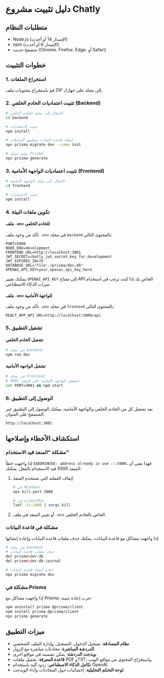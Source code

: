 # دليل تثبيت مشروع Chatly

## متطلبات النظام

- Node.js (الإصدار 14 أو أحدث)
- npm (الإصدار 6 أو أحدث)
- متصفح حديث (Chrome، Firefox، Edge، أو Safari)

## خطوات التثبيت

### 1. استخراج الملفات

قم باستخراج محتويات ملف ZIP إلى مجلد على جهازك.

### 2. تثبيت اعتماديات الخادم الخلفي (Backend)

```bash
# الانتقال إلى مجلد الخادم الخلفي
cd backend

# تثبيت الاعتماديات
npm install

# إنشاء قاعدة البيانات وتطبيق الترحيلات
npx prisma migrate dev --name init

# توليد عميل Prisma
npx prisma generate
```

### 3. تثبيت اعتماديات الواجهة الأمامية (Frontend)

```bash
# الانتقال إلى مجلد الواجهة الأمامية
cd frontend

# تثبيت الاعتماديات
npm install
```

### 4. تكوين ملفات البيئة

#### ملف `.env` للخادم الخلفي

تأكد من وجود ملف `.env` في مجلد `backend` بالمحتوى التالي:

```
PORT=5000
NODE_ENV=development
FRONTEND_URL=http://localhost:3001
JWT_SECRET=chatly_jwt_secret_key_for_development
JWT_EXPIRES_IN=7d
DATABASE_URL="file:./prisma/dev.db"
OPENAI_API_KEY=your_openai_api_key_here
```

يمكنك تغيير `OPENAI_API_KEY` إلى مفتاح API الخاص بك إذا كنت ترغب في استخدام ميزات الذكاء الاصطناعي.

#### ملف `.env` للواجهة الأمامية

تأكد من وجود ملف `.env` في مجلد `frontend` بالمحتوى التالي:

```
REACT_APP_API_URL=http://localhost:5000/api
```

### 5. تشغيل التطبيق

#### تشغيل الخادم الخلفي

```bash
# في مجلد backend
npm run dev
```

#### تشغيل الواجهة الأمامية

```bash
# في مجلد frontend
# لتشغيل الواجهة الأمامية على المنفذ 3001
set PORT=3001 && npm start
```

### 6. الوصول إلى التطبيق

بعد تشغيل كل من الخادم الخلفي والواجهة الأمامية، يمكنك الوصول إلى التطبيق عبر المتصفح على العنوان:

```
http://localhost:3001
```

## استكشاف الأخطاء وإصلاحها

### مشكلة "المنفذ قيد الاستخدام"

إذا واجهت خطأ `EADDRINUSE: address already in use :::5000`، فهذا يعني أن المنفذ 5000 قيد الاستخدام بالفعل. يمكنك:

1. إيقاف العملية التي تستخدم المنفذ:
   ```bash
   # في Windows
   npx kill-port 5000
   
   # في Linux/Mac
   lsof -ti:5000 | xargs kill
   ```

2. أو تغيير المنفذ في ملف `.env` الخاص بالخادم الخلفي.

### مشكلة في قاعدة البيانات

إذا واجهت مشاكل مع قاعدة البيانات، يمكنك حذف ملفات قاعدة البيانات وإعادة إنشائها:

```bash
# في مجلد backend
# حذف ملفات قاعدة البيانات
del prisma\dev.db
del prisma\dev.db-journal

# إعادة إنشاء قاعدة البيانات
npx prisma migrate dev
```

### مشكلة في Prisma

إذا واجهت مشاكل مع Prisma، جرب إعادة تثبيته:

```bash
npm uninstall prisma @prisma/client
npm install prisma @prisma/client
npx prisma generate
```

## ميزات التطبيق

- **نظام المصادقة**: تسجيل الدخول، التسجيل، وإدارة الملف الشخصي.
- **الدردشة المباشرة**: محادثات مباشرة مع الزوار.
- **ويدجت الدردشة**: يمكن تضمينه في مواقع أخرى.
- **قاعدة المعرفة**: تحميل ملفات PDF وTXT، واستخراج المحتوى من مواقع الويب.
- **تكامل الذكاء الاصطناعي**: ردود آلية باستخدام OpenAI.
- **لوحة التحكم التحليلية**: إحصائيات حول المحادثات وأداء الويدجت. 